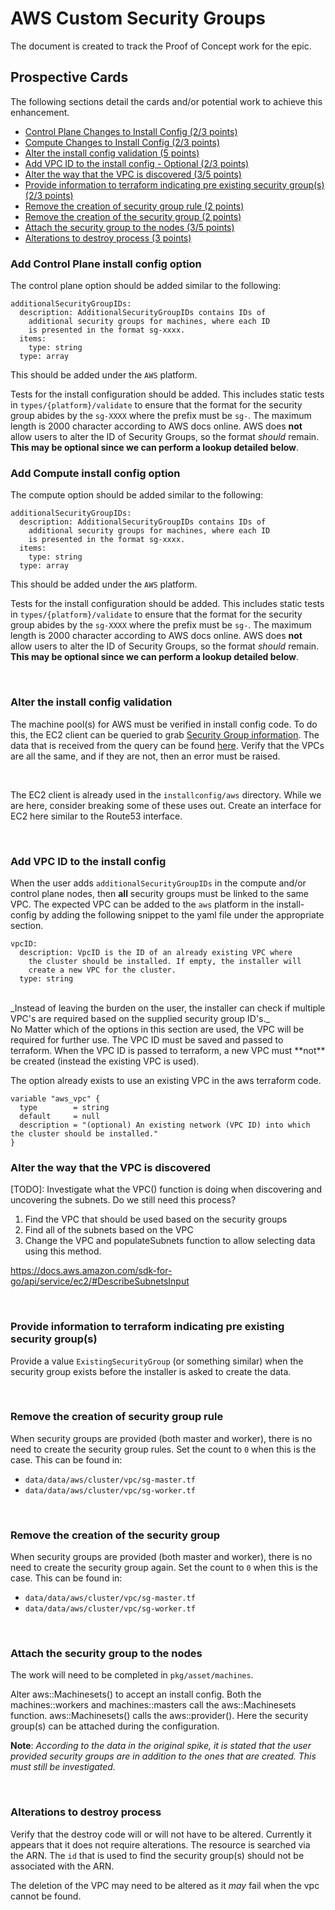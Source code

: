 # AWS Custom Security Groups

The document is created to track the Proof of Concept work for the epic.

## Prospective Cards

The following sections detail the cards and/or potential work to achieve this enhancement.

  * [Control Plane Changes to Install Config (2/3 points)](#add-control-plane-install-config-option)
  * [Compute Changes to Install Config (2/3 points)](#add-compute-install-config-option)
  * [Alter the install config validation (5 points)](#alter-the-install-config-validation)
  * [Add VPC ID to the install config - Optional (2/3 points)](#add-vpc-id-to-the-install-config)
  * [Alter the way that the VPC is discovered (3/5 points)](#alter-the-way-that-the-vpc-is-discovered)
  * [Provide information to terraform indicating pre existing security group(s) (2/3 points)](#provide-information-to-terraform-indicating-pre-existing-security-groups)
  * [Remove the creation of security group rule (2 points)](#remove-the-creation-of-security-group-rule)
  * [Remove the creation of the security group (2 points)](#remove-the-creation-of-the-security-group)
  * [Attach the security group to the nodes (3/5 points)](#attach-the-security-group-to-the-nodes)
  * [Alterations to destroy process (3 points)](#alterations-to-destroy-process)

### Add Control Plane install config option

The control plane option should be added similar to the following:

```
additionalSecurityGroupIDs:
  description: AdditionalSecurityGroupIDs contains IDs of
    additional security groups for machines, where each ID
    is presented in the format sg-xxxx.
  items:
    type: string
  type: array
```

This should be added under the `AWS` platform.

Tests for the install configuration should be added. This includes static tests in `types/{platform}/validate` to ensure that the format for the security group abides by the `sg-XXXX` where the prefix must be `sg-`. The maximum length is 2000 character according to AWS docs online. AWS does **not** allow users to alter the ID of Security Groups, so the format _should_ remain. **This may be optional since we can perform a lookup detailed below**. 

### Add Compute install config option

The compute option should be added similar to the following:

```
additionalSecurityGroupIDs:
  description: AdditionalSecurityGroupIDs contains IDs of
    additional security groups for machines, where each ID
    is presented in the format sg-xxxx.
  items:
    type: string
  type: array
```

This should be added under the `AWS` platform.

Tests for the install configuration should be added. This includes static tests in `types/{platform}/validate` to ensure that the format for the security group abides by the `sg-XXXX` where the prefix must be `sg-`. The maximum length is 2000 character according to AWS docs online. AWS does **not** allow users to alter the ID of Security Groups, so the format _should_ remain. **This may be optional since we can perform a lookup detailed below**. 

<br>

### Alter the install config validation

The machine pool(s) for AWS must be verified in install config code. To do this, the EC2 client can be queried to grab [Security Group information](https://pkg.go.dev/github.com/aws/aws-sdk-go-v2/service/ec2#Client.DescribeSecurityGroups). The data that is received from the query can be found [here](https://pkg.go.dev/github.com/aws/aws-sdk-go-v2/service/ec2#DescribeSecurityGroupsOutput). Verify that the VPCs are all the same, and if they are not, then an error must be raised. 

<br>

The EC2 client is already used in the `installconfig/aws` directory. While we are here, consider breaking some of these uses out. Create an interface for EC2 here similar to the Route53 interface. 

<br>

### Add VPC ID to the install config

When the user adds `additionalSecurityGroupIDs` in the compute and/or control plane nodes, then **all** security groups must be linked to the same VPC. The expected VPC can be added to the `aws` platform in the install-config by adding the following snippet to the yaml file under the appropriate section.

```
vpcID:
  description: VpcID is the ID of an already existing VPC where
    the cluster should be installed. If empty, the installer will
    create a new VPC for the cluster.
  type: string
```

<br>
_Instead of leaving the burden on the user, the installer can check if multiple VPC's are required based on the supplied security group ID's._

<br>
No Matter which of the options in this section are used, the VPC will be required for further use. The VPC ID must be saved and passed to terraform. When the VPC ID is passed to terraform, a new VPC must **not** be created (instead the existing VPC is used).

The option already exists to use an existing VPC in the aws terraform code.

```
variable "aws_vpc" {
  type        = string
  default     = null
  description = "(optional) An existing network (VPC ID) into which the cluster should be installed."
}
```

### Alter the way that the VPC is discovered

[TODO]: Investigate what the VPC() function is doing when discovering and uncovering the subnets. Do we still need this process?

1. Find the VPC that should be used based on the security groups
2. Find all of the subnets based on the VPC
3. Change the VPC and populateSubnets function to allow selecting data using this method.

https://docs.aws.amazon.com/sdk-for-go/api/service/ec2/#DescribeSubnetsInput

<br>

### Provide information to terraform indicating pre existing security group(s)

Provide a value `ExistingSecurityGroup` (or something similar) when the security group exists before the installer is asked to create the data. 

<br>

### Remove the creation of security group rule

When security groups are provided (both master and worker), there is no need to create the security group rules. Set the count to `0` when this is the case. This can be found in:
- `data/data/aws/cluster/vpc/sg-master.tf`
- `data/data/aws/cluster/vpc/sg-worker.tf`

<br>

### Remove the creation of the security group

When security groups are provided (both master and worker), there is no need to create the security group again. Set the count to `0` when this is the case. This can be found in:
- `data/data/aws/cluster/vpc/sg-master.tf`
- `data/data/aws/cluster/vpc/sg-worker.tf`

<br>

### Attach the security group to the nodes

The work will need to be completed in `pkg/asset/machines`.

Alter aws::Machinesets() to accept an install config. Both the machines::workers and machines::masters call the aws::Machinesets function. aws::Machinesets() calls the aws::provider(). Here the security group(s) can be attached during the configuration. 

**Note**: _According to the data in the original spike, it is stated that the user provided security groups are in addition to the ones that are created. This must still be investigated._

<br>

### Alterations to destroy process

Verify that the destroy code will or will not have to be altered. Currently it appears that it does not require alterations. The resource is searched via the ARN. The `id` that is used to find the security group(s) should not be associated with the ARN.

The deletion of the VPC may need to be altered as it _may_ fail when the vpc cannot be found. 